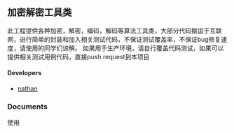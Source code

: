 ## 加密解密工具类
此工程提供各种加密，解密，编码，解码等算法工具类，大部分代码搬运于互联网，进行简单的封装和加入相关测试代码，不保证测试覆盖率，不保证bug修复速度，请使用的同学们谅解。
如果用于生产环境，请自行覆盖代码测试，如果可以提供相关测试用例代码，直接push request到本项目
#### Developers
- [nathan](mailto:hxiangnan@126.com)

### Documents
使用
```

```